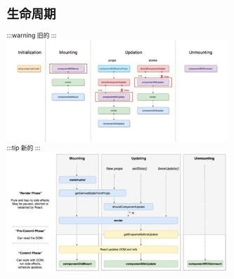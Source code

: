 # 生命周期
:::warning
旧的
:::
![img](../public/img/life1.jpeg)
:::tip
新的
:::
![img](../public/img/life.jpeg)
